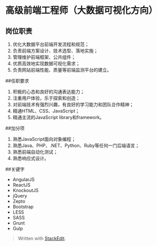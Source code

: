 # 高级前端工程师（大数据可视化方向）
## 岗位职责
1. 优化大数据平台前端开发流程和规范；
2. 负责前端方案设计、技术选型、落地实施；
3. 管理维护前端框架、公共组件；
4. 优质高效地实现数据可视化需求；
5. 负责网站前端性能、质量等前端监测平台的建立。

##任职要求
1. 积极的心态和良好的沟通表达能力；
2. 注重用户体验，乐于探索和创造；
3. 对前端技术有强烈兴趣，有良好的学习能力和团队合作精神；
3. 精通HTML、CSS、JavaScript；
4. 精通主流的JavaScript library和framework。

##加分项
1. 熟悉JavaScript面向对象编程；
2. 熟悉Java、PHP、.NET、Python、Ruby等任何一门后端语言；
3. 熟悉前端自动化测试；
4. 熟悉响应式设计。

##关键字
* AngularJS
* ReactJS
* KnockoutJS
* jQuery
* Zepto
* Bootstrap
* LESS
* SASS
* Grunt
* Gulp


> Written with [StackEdit](https://stackedit.io/).
